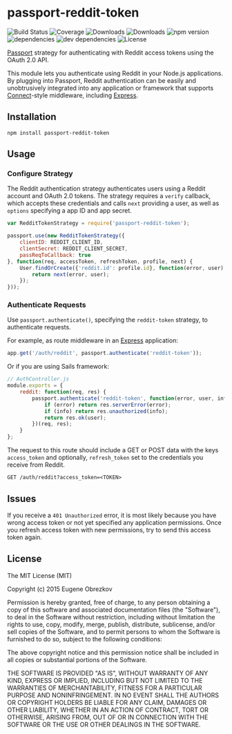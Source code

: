 # passport-reddit-token

![Build Status](https://img.shields.io/travis/ghaiklor/passport-reddit-token.svg)
![Coverage](https://img.shields.io/coveralls/ghaiklor/passport-reddit-token.svg)
![Downloads](https://img.shields.io/npm/dm/passport-reddit-token.svg)
![Downloads](https://img.shields.io/npm/dt/passport-reddit-token.svg)
![npm version](https://img.shields.io/npm/v/passport-reddit-token.svg)
![dependencies](https://img.shields.io/david/ghaiklor/passport-reddit-token.svg)
![dev dependencies](https://img.shields.io/david/dev/ghaiklor/passport-reddit-token.svg)
![License](https://img.shields.io/npm/l/passport-reddit-token.svg)

[Passport](http://passportjs.org/) strategy for authenticating with Reddit access tokens using the OAuth 2.0 API.

This module lets you authenticate using Reddit in your Node.js applications.
By plugging into Passport, Reddit authentication can be easily and unobtrusively integrated into any application or framework that supports [Connect](http://www.senchalabs.org/connect/)-style middleware, including [Express](http://expressjs.com/).

## Installation

```shell
npm install passport-reddit-token
```

## Usage

### Configure Strategy

The Reddit authentication strategy authenticates users using a Reddit account and OAuth 2.0 tokens.
The strategy requires a `verify` callback, which accepts these credentials and calls `next` providing a user, as well as `options` specifying a app ID and app secret.

```javascript
var RedditTokenStrategy = require('passport-reddit-token');

passport.use(new RedditTokenStrategy({
    clientID: REDDIT_CLIENT_ID,
    clientSecret: REDDIT_CLIENT_SECRET,
    passReqToCallback: true
}, function(req, accessToken, refreshToken, profile, next) {
    User.findOrCreate({'reddit.id': profile.id}, function(error, user) {
        return next(error, user);
    });
}));
```

### Authenticate Requests

Use `passport.authenticate()`, specifying the `reddit-token` strategy, to authenticate requests.

For example, as route middleware in an [Express](http://expressjs.com/) application:

```javascript
app.get('/auth/reddit', passport.authenticate('reddit-token'));
```

Or if you are using Sails framework:

```javascript
// AuthController.js
module.exports = {
    reddit: function(req, res) {
        passport.authenticate('reddit-token', function(error, user, info) {
            if (error) return res.serverError(error);
            if (info) return res.unauthorized(info);
            return res.ok(user);
        })(req, res);
    }
};
```

The request to this route should include a GET or POST data with the keys `access_token` and optionally, `refresh_token` set to the credentials you receive from Reddit.

```
GET /auth/reddit?access_token=<TOKEN>
```

## Issues

If you receive a `401 Unauthorized` error, it is most likely because you have wrong access token or not yet specified any application permissions.
Once you refresh access token with new permissions, try to send this access token again.

## License

The MIT License (MIT)

Copyright (c) 2015 Eugene Obrezkov

Permission is hereby granted, free of charge, to any person obtaining a copy
of this software and associated documentation files (the "Software"), to deal
in the Software without restriction, including without limitation the rights
to use, copy, modify, merge, publish, distribute, sublicense, and/or sell
copies of the Software, and to permit persons to whom the Software is
furnished to do so, subject to the following conditions:

The above copyright notice and this permission notice shall be included in all
copies or substantial portions of the Software.

THE SOFTWARE IS PROVIDED "AS IS", WITHOUT WARRANTY OF ANY KIND, EXPRESS OR
IMPLIED, INCLUDING BUT NOT LIMITED TO THE WARRANTIES OF MERCHANTABILITY,
FITNESS FOR A PARTICULAR PURPOSE AND NONINFRINGEMENT. IN NO EVENT SHALL THE
AUTHORS OR COPYRIGHT HOLDERS BE LIABLE FOR ANY CLAIM, DAMAGES OR OTHER
LIABILITY, WHETHER IN AN ACTION OF CONTRACT, TORT OR OTHERWISE, ARISING FROM,
OUT OF OR IN CONNECTION WITH THE SOFTWARE OR THE USE OR OTHER DEALINGS IN THE
SOFTWARE.
